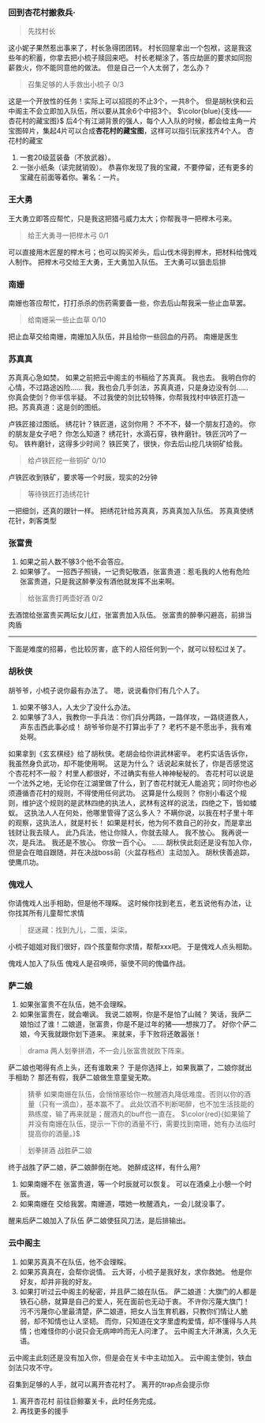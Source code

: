 ### 回到杏花村搬救兵·
>先找村长

这小妮子果然惹出事来了，村长急得团团转。
村长回屋拿出一个包袱，这是我这些年的积蓄，你拿去把小梳子赎回来吧。
村长老糊涂了，答应劫匪的要求如同抱薪救火，你不能同意他的做法。
但是自己一个人太弱了，怎么办？

> 召集足够的人手救出小梳子 0/3

这是一个开放性的任务！实际上可以招揽的不止3个，一共8个。
但是胡秋侠和云中阁主不会立即加入队伍，所以要从其余6个中招3个。
$\color{blue}{支线——杏花村的藏宝图}$
后4个有江湖背景的强人，每个人入队的时候，都会给主角一片宝图碎片，集起4片可以合成**杏花村的藏宝图**，这样可以指引玩家找齐4个人。
杏花村的藏宝
1. 一套20级蓝装备（不放武器）。
2. 一张小纸条（读完就销毁）。
  恭喜你发现了我的宝藏，不要停留，还有更多的宝藏在前面等着你。署名：一片。

### 王大勇
王大勇立即答应帮忙，只是我这把猎弓威力太大；你帮我寻一把榉木弓来。
>给王大勇寻一把榉木弓 0/1

可以直接用木匠屋的榉木弓；也可以购买斧头，后山伐木得到榉木，把材料给傀戏人制作。
把榉木弓交给王大勇，王大勇加入队伍。
王大勇可以狙击后排

### 南姗
南姗也答应帮忙，打打杀杀的伤药需要备一些，你去后山帮我采一些止血草罢。
>给南姗采一些止血草 0/10

把止血草交给南姗，南姗加入队伍，并且给你一些回血的丹药。
南姗是医生

### 苏真真
苏真真心急如焚。
如果之前把云中阁主的书稿给了苏真真。
我也去。
我明白你的心情，不过路途凶险……
我，我也会几手剑法，苏真真道，只是身边没有剑……
你真会使剑？你半信半疑。
不过我使的剑比较特殊，你帮我找村中铁匠打造一把。苏真真道：这是剑的图纸。

卢铁匠接过图纸。
绣花针？铁匠道，这剑你用？
不不不，替一个朋友打造的。
你的朋友是女子吧？
你怎么知道？
绣花针，水滴石穿，铁杵磨针。铁匠沉吟了一句。
铁杵磨针，这得多少时间？
铁匠笑了，很快，你去后山挖几块铜矿给我。
>给卢铁匠挖一些铜矿 0/10

卢铁匠收到铁矿，要求等一个时辰，现实的2分钟
>等待铁匠打造绣花针

一把细剑，还真的跟针一样。
把绣花针给苏真真，苏真真加入队伍。
苏真真使绣花针，刺客类型

### 张富贵
1. 如果之前人数不够3个他不会答应。
2. 如果够了。
一招西子照镜，一记贵妃敬酒，张富贵道：惹毛我的人他有危险
张富贵道，只是我这醉拳没有酒他就发挥不出来啊。
>给张富贵打两壶好酒 0/2

去酒馆给张富贵买两坛女儿红，张富贵加入队伍。
张富贵的醉拳闪避高，前排当肉盾

---
下面是难度的招募，也比较厉害，底下的人招任何到一个，就可以轻松过关了。

### 胡秋侠
胡爷爷，小梳子说你最有办法了。
嗯，说说看你们有几个人了。
1. 如果不够3人，人太少了没什么办法。
2. 如果够了3人，我教你一手兵法：你们兵分两路，一路佯攻，一路绕道救人，声东击西此事必成！
胡爷爷你是不打算出手了？
老朽不是不愿出手，我有难处啊。

如果拿到《玄玄棋经》给了胡秋侠。老胡会给你讲武林密辛。
老朽实话告诉你，我虽然身负武功，却不能使用啊。
这是为什么？
话说起来就长了，你是否感觉这个杏花村不一般？
村里人都很好，不过确实有些人神神秘秘的。
杏花村可以说是一个法外之地，无论你在江湖里做了什么，到了杏花村就无人能追究；同时你也必须遵循杏花村的规则，不得使用任何武功。
这算是什么规则？
你别小看这个规则，维护这个规则的是武林四绝的执法人，武林有这样的说法，四绝之下，皆如蝼蚁。
这执法人人在何处，他哪里管得了这么多人？
不瞒你说，以我在村子里十年的观察，这执法人，就是村长！
如果是村长，他为何不救自己的孙女，而是拿出钱财让我去赎人。
此乃兵法，他让你赎人，你就去赎人。
我不放心。
我再说一次，是兵法。
我还是不放心。
你放一百个心。
……
胡秋侠此刻还是没有加入你，但是会在暗自跟随，并在决战boss前（火盆存档点）主动加入。
胡秋侠善追踪，使鹰爪功。

### 傀戏人
你请傀戏人出手相助，但是他不理睬。
这时候你找到老五，老五说他有办法，让你找其所有儿童帮忙求情
> 捉迷藏：找到九儿，二蛋，柒柒。

小梳子姐姐对我们很好，四个孩童帮你求情，帮帮xxx吧。
于是傀戏人点头相助。

傀戏人加入了队伍
傀戏人是召唤师，驱使不同的傀儡作战。

### 萨二娘
1. 如果张富贵不在队伍，她不会理睬。
2. 如果张富贵在，就会嘲讽。
我说二娘啊，你是不是怕了山贼？
笑话，我萨二娘怕过了谁！二娘道，张富贵，你是不是过年的猪——想挨刀了。
好你个萨二娘，今天我就跟你划下道来。
来就来，手下败将还敢嚣张！
> drama 两人划拳拼酒，不一会儿张富贵就败下阵来。

萨二娘也喝得有点上头，还有谁敢来？
于是你选择上，如果我赢了，二娘你就出手相助？
那还有假，我萨二娘做生意童叟无欺。

>猜拳
如果南姗在队伍，会悄悄塞给你一枚醒酒丸降低难度。否则以你的酒量（只有一滴血），基本赢不了。
此处饮酒不判断喝醉，也不加生活技能的熟练度，输了再来就是；醒酒丸的buff也一直在。
$\color{red}{如果输了并没有南姗在队伍，提示一下你的酒量不行，需要找到南珊，她有办法临时提高你的酒量。}$

>划拳拼酒 战胜萨二娘

终于战胜了萨二娘，萨二娘醉倒在地。
她醉成这样，有什么用?
1. 如果南姗不在
张富贵道，等一个时辰就可以恢复。
可以在酒桌上小憩一个时辰。
2. 如果南姗在
交给我罢。南姗道，喂她一枚醒酒丸，一会儿就没事了。

醒来后萨二娘加入了队伍
萨二娘使狂风刀法，是后排输出。

### 云中阁主
1. 如果苏真真不在队伍，他不会理睬。
2. 如果苏真真在，会帮你说情。
云大哥，小梳子是我好友，求你救她。
他是你好友，却并非我的好友。
3. 如果打听过云中阁主的秘密，并且萨二娘在队伍。
萨二娘道：大旗门的人都是铁石心肠，就算是自己的爱人，死在面前也无动于衷。
不许你污蔑大旗门！
污不污蔑你心里最清楚，萨二娘道，把女人当生育机器，只教你们情让人脆弱，却不知情也让人坚韧。
而你，只知道在文字里虚构爱情，却不懂得与人共情；也难怪你的小说只会无病呻吟而无人问津了。
云中阁主大汗淋漓，久久无语。

云中阁主此刻还是没有加入你，但是会在关卡中主动加入。
云中阁主使剑，铁血剑法只攻不守。

召集到足够的人手，就可以离开杏花村了。
离开的trap点会提示你
1. 离开杏花村
前往巨鲸寨关卡，此时任务完成。
2. 再找更多的援手
